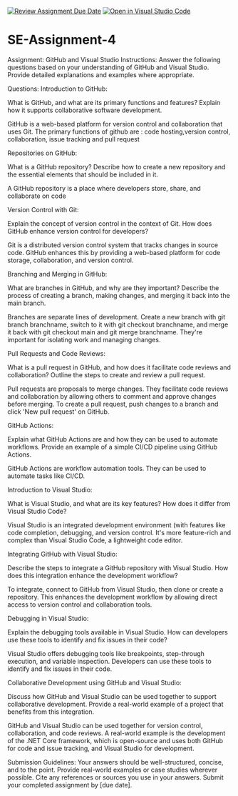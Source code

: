 [![Review Assignment Due Date](https://classroom.github.com/assets/deadline-readme-button-22041afd0340ce965d47ae6ef1cefeee28c7c493a6346c4f15d667ab976d596c.svg)](https://classroom.github.com/a/GvXCZgfk)
[![Open in Visual Studio Code](https://classroom.github.com/assets/open-in-vscode-2e0aaae1b6195c2367325f4f02e2d04e9abb55f0b24a779b69b11b9e10269abc.svg)](https://classroom.github.com/online_ide?assignment_repo_id=15425807&assignment_repo_type=AssignmentRepo)
# SE-Assignment-4
Assignment: GitHub and Visual Studio
Instructions:
Answer the following questions based on your understanding of GitHub and Visual Studio. Provide detailed explanations and examples where appropriate.

Questions:
Introduction to GitHub:

What is GitHub, and what are its primary functions and features? Explain how it supports collaborative software development.

GitHub is a web-based platform for version control and collaboration that uses Git. The primary functions of github are :
code hosting,version control, collaboration, issue tracking and pull request

Repositories on GitHub:

What is a GitHub repository? Describe how to create a new repository and the essential elements that should be included in it.

A GitHub repository is a place where developers store, share, and collaborate on code

Version Control with Git:

Explain the concept of version control in the context of Git. How does GitHub enhance version control for developers?


Git is a distributed version control system that tracks changes in source code. GitHub enhances this by providing a web-based platform for code storage, collaboration, and version control.

Branching and Merging in GitHub:

What are branches in GitHub, and why are they important? Describe the process of creating a branch, making changes, and merging it back into the main branch.

Branches are separate lines of development. Create a new branch with git branch branchname, switch to it with git checkout branchname, and merge it back with git checkout main and git merge branchname. They're important for isolating work and managing changes.

Pull Requests and Code Reviews:

What is a pull request in GitHub, and how does it facilitate code reviews and collaboration? Outline the steps to create and review a pull request.

Pull requests are proposals to merge changes. They facilitate code reviews and collaboration by allowing others to comment and approve changes before merging. To create a pull request, push changes to a branch and click 'New pull request' on GitHub.

GitHub Actions:

Explain what GitHub Actions are and how they can be used to automate workflows. Provide an example of a simple CI/CD pipeline using GitHub Actions.

GitHub Actions are workflow automation tools. They can be used to automate tasks like CI/CD.

Introduction to Visual Studio:

What is Visual Studio, and what are its key features? How does it differ from Visual Studio Code?

Visual Studio is an integrated development environment (with features like code completion, debugging, and version control. It's more feature-rich and complex than Visual Studio Code, a lightweight code editor.

Integrating GitHub with Visual Studio:

Describe the steps to integrate a GitHub repository with Visual Studio. How does this integration enhance the development workflow?

To integrate, connect to GitHub from Visual Studio, then clone or create a repository. This enhances the development workflow by allowing direct access to version control and collaboration tools.

Debugging in Visual Studio:

Explain the debugging tools available in Visual Studio. How can developers use these tools to identify and fix issues in their code?

Visual Studio offers debugging tools like breakpoints, step-through execution, and variable inspection. Developers can use these tools to identify and fix issues in their code.

Collaborative Development using GitHub and Visual Studio:

Discuss how GitHub and Visual Studio can be used together to support collaborative development. Provide a real-world example of a project that benefits from this integration.

GitHub and Visual Studio can be used together for version control, collaboration, and code reviews. A real-world example is the development of the .NET Core framework, which is open-source and uses both GitHub for code and issue tracking, and Visual Studio for development.



Submission Guidelines:
Your answers should be well-structured, concise, and to the point.
Provide real-world examples or case studies wherever possible.
Cite any references or sources you use in your answers.
Submit your completed assignment by [due date].
